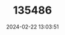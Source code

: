 ---
title: "135486"
category: "Proterorhinus nasalis"
draft: false
date: 2024-02-22 13:03:51
languages:
  Ukrainian: ["Бичок-цуцик східний"]
  Russian: ["Каспийско-азовский бычок-цуцик"]
  English: ["Eastern Tubenose Goby"]
---